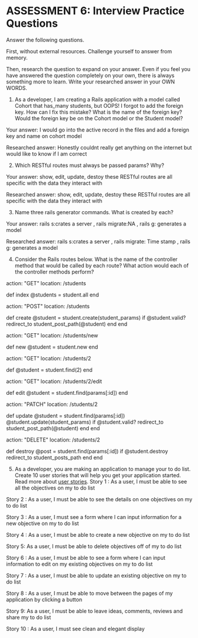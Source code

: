 # ASSESSMENT 6: Interview Practice Questions

Answer the following questions.

First, without external resources. Challenge yourself to answer from memory.

Then, research the question to expand on your answer. Even if you feel you have answered the question completely on your own, there is always something more to learn. Write your researched answer in your OWN WORDS.

1. As a developer, I am creating a Rails application with a model called Cohort that has_many students, but OOPS! I forgot to add the foreign key. How can I fix this mistake? What is the name of the foreign key? Would the foreign key be on the Cohort model or the Student model?

Your answer: I would go into the active record in the files and add a foreign key and name on cohort model

Researched answer: Honestly couldnt really get anything on the internet but would like to know if I am correct

2. Which RESTful routes must always be passed params? Why?

Your answer: show, edit, update, destoy these RESTful routes are all specific with the data they interact with 

Researched answer: show, edit, update, destoy these RESTful routes are all specific with the data they interact with 

3. Name three rails generator commands. What is created by each?

Your answer: rails s:crates a server , rails migrate:NA  , rails g: generates a model

Researched answer: rails s:crates a server , rails migrate: Time stamp  , rails g: generates a model

4. Consider the Rails routes below. What is the name of the controller method that would be called by each route? What action would each of the controller methods perform?

action: "GET" location: /students

def index
    @students = student.all
end

action: "POST" location: /students

def create
    @student = student.create(student_params)
    if @student.valid?
      redirect_to student_post_path(@student)
    end
end

action: "GET" location: /students/new

def new
  @student = student.new
end

action: "GET" location: /students/2

def
    @student = student.find(2)
end

action: "GET" location: /students/2/edit

def edit
    @student = student.find(params[:id])
end

action: "PATCH" location: /students/2

  def update
    @student = student.find(params[:id])
    @student.update(student_params)
    if @student.valid?
      redirect_to student_post_path(@student)
    end
  end

action: "DELETE" location: /students/2

def destroy
    @post = student.find(params[:id])
    if @student.destroy
      redirect_to student_posts_path
    end
  end

5. As a developer, you are making an application to manage your to do list. Create 10 user stories that will help you get your application started. Read more about [user stories](https://www.atlassian.com/agile/project-management/user-stories).
 Story 1 : As a user, I must be able to see all the objectives on my to do list

 Story 2 : As a user, I must be able to see the details on one objectives on my to do list

 Story 3 : As a user, I must see a form where I can input information for a new objective on my to do list

 Story 4 : As a user, I must be able to create a new objective on my to do list

 Story 5: As a user,  I must be able to delete objectives off of my to do list

 Story 6 : As a user, I must be able to see a form where I can input information to edit on my existing objectives on my to do list

 Story 7 : As a user, I must be able to update an existing objective on my to do list

 Story 8 : As a user, I must be able to move between the pages of my application by clicking a button

 Story 9: As a user, I must be able to leave ideas, comments, reviews and share my to do list

 Story 10 : As a user, I must see clean and elegant display